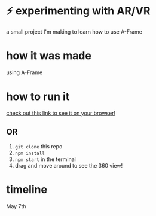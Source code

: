 # ⚡ experimenting with AR/VR
a small project I'm making to learn how to use A-Frame

# how it was made
using A-Frame

# how to run it
[check out this link to see it on your browser!](https://sanaa-basic-scene.glitch.me)
## OR 
1. ```git clone``` this repo 
2. ```npm install```
3. ```npm start``` in the terminal
4. drag and move around to see the 360 view!

# timeline
May 7th

